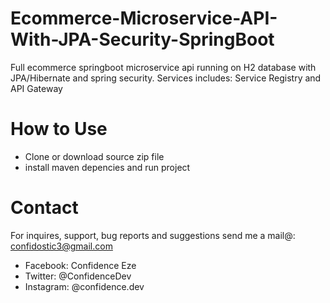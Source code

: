 # Ecommerce-Microservice-API-With-JPA-Security-SpringBoot
Full ecommerce springboot microservice api running on H2 database with JPA/Hibernate and spring security. 
Services includes: Service Registry and API Gateway
 
# How to Use

- Clone or download source zip file
- install maven depencies and run project

# Contact

For inquires, support, bug reports and suggestions send me a mail@: confidostic3@gmail.com

* Facebook: Confidence Eze
* Twitter: @ConfidenceDev
* Instagram: @confidence.dev
